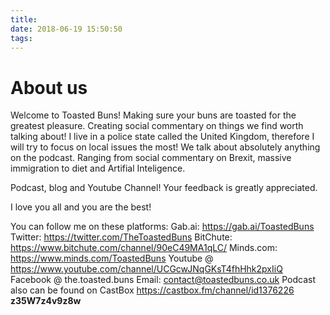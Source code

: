 ```yaml
---
title:
date: 2018-06-19 15:50:50
tags:
---
```

# About us
Welcome to Toasted Buns!
Making sure your buns are toasted for the greatest pleasure.
Creating social commentary on things we find worth talking about! I live in a police state called the United Kingdom, therefore I will try to focus on local issues the most!
We talk about absolutely anything on the podcast. Ranging from social commentary on Brexit, massive immigration to diet and Artifial Inteligence.

Podcast, blog and Youtube Channel!
Your feedback is greatly appreciated.

I love you all and you are the best!

You can follow me on these platforms:
Gab.ai: https://gab.ai/ToastedBuns
Twitter: https://twitter.com/TheToastedBuns
BitChute: https://www.bitchute.com/channel/90eC49MA1qLC/
Minds.com: https://www.minds.com/ToastedBuns
Youtube @ https://www.youtube.com/channel/UCGcwJNqGKsT4fhHhk2pxIiQ
Facebook @ the.toasted.buns
Email: contact@toastedbuns.co.uk
Podcast also can be found on CastBox https://castbox.fm/channel/id1376226
<b>z35W7z4v9z8w</b>
